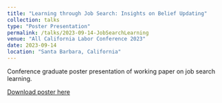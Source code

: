 ```yaml
---
title: "Learning through Job Search: Insights on Belief Updating"
collection: talks
type: "Poster Presentation"
permalink: /talks/2023-09-14-JobSearchLearning
venue: "All California Labor Conference 2023"
date: 2023-09-14
location: "Santa Barbara, California"
---
```


Conference graduate poster presentation of working paper on job search learning.

[Download poster here](http://sebastiannbrown.github.io/files/ACLEC_Poster_2023.pdf)